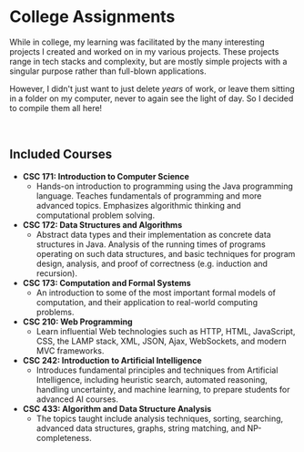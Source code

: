 # College Assignments
While in college, my learning was facilitated by the many interesting projects I created and worked on in my various projects. These projects range in tech stacks and complexity, but are mostly simple projects with a singular purpose rather than full-blown applications.

However, I didn't just want to just delete <i>years</i> of work, or leave them sitting in a folder on my computer, never to again see the light of day. So I decided to compile them all here!

<br>

## Included Courses
- **CSC 171: Introduction to Computer Science**
     - Hands-on introduction to programming using the Java programming language. Teaches fundamentals of programming and more advanced topics. Emphasizes algorithmic thinking and computational problem solving.
- **CSC 172: Data Structures and Algorithms**
     - Abstract data types and their implementation as concrete data structures in Java. Analysis of the running times of programs operating on such data structures, and basic techniques for program design, analysis, and proof of correctness (e.g. induction and recursion).
- **CSC 173: Computation and Formal Systems**
     - An introduction to some of the most important formal models of computation, and their application to real-world computing problems.
- **CSC 210: Web Programming**
     - Learn influential Web technologies such as HTTP, HTML, JavaScript, CSS, the LAMP stack, XML, JSON, Ajax, WebSockets, and modern MVC frameworks.
- **CSC 242: Introduction to Artificial Intelligence**
     - Introduces fundamental principles and techniques from Artificial Intelligence, including heuristic search, automated reasoning, handling uncertainty, and machine learning, to prepare students for advanced AI courses.
- **CSC 433: Algorithm and Data Structure Analysis**
     - The topics taught include analysis techniques, sorting, searching, advanced data structures, graphs, string matching, and NP-completeness.
